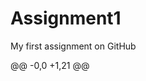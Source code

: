 # Assignment1
My first assignment on GitHub

@@ -0,0 +1,21 @@
<?xml version="1.0" encoding="UTF-8"?>
<classpath>
	<classpathentry kind="src" path="ejbModule"/>
	<classpathentry kind="con" path="org.eclipse.jdt.launching.JRE_CONTAINER/org.eclipse.jdt.internal.debug.ui.launcher.StandardVMType/jre-9.0.4">
		<attributes>
			<attribute name="module" value="true"/>
			<attribute name="owner.project.facets" value="java"/>
		</attributes>
	</classpathentry>
	<classpathentry kind="con" path="org.eclipse.jst.server.core.container/org.jboss.ide.eclipse.as.core.server.runtime.runtimeTarget/WildFly 10.x Runtime">
		<attributes>
			<attribute name="owner.project.facets" value="jst.ejb"/>
		</attributes>
	</classpathentry>
	<classpathentry kind="con" path="org.eclipse.jst.j2ee.internal.module.container"/>
	<classpathentry exported="true" kind="lib" path="C:/Users/Montsi/Pictures/Libs/all_libs/hibernate-c3p0-4.3.8.Final.jar"/>
	<classpathentry exported="true" kind="lib" path="C:/Users/Montsi/Pictures/Libs/all_libs/hibernate-core-4.3.8.Final.jar"/>
	<classpathentry exported="true" kind="lib" path="C:/Users/Montsi/Pictures/Libs/all_libs/log4j-api-2.0-beta4.jar"/>
	<classpathentry exported="true" kind="lib" path="C:/Users/Montsi/Pictures/Libs/all_libs/hibernate-commons-annotations-4.0.5.Final.jar"/>
	<classpathentry kind="output" path="build/classes"/>
</classpath>
